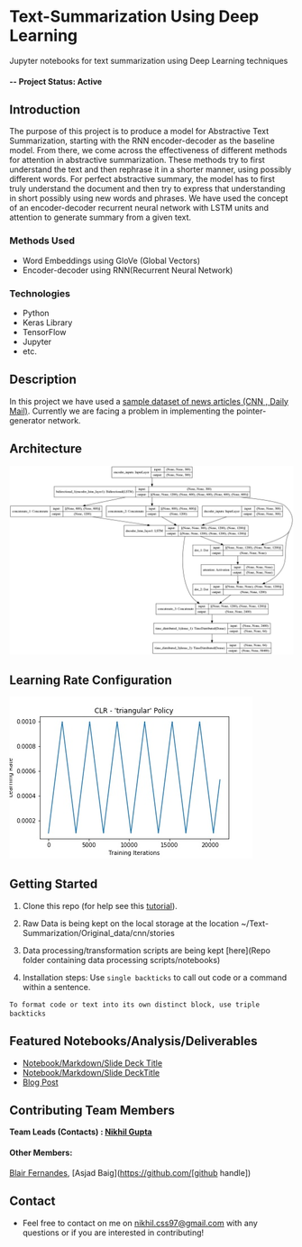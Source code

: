 # Text-Summarization Using Deep Learning
Jupyter notebooks for text summarization using Deep Learning techniques

#### -- Project Status: Active

## Introduction
The purpose of this project is to produce a model for Abstractive Text Summarization, starting with the RNN encoder-decoder as the baseline model. From there, we come across the effectiveness of different methods for attention in abstractive summarization. These methods try to first understand the text and then rephrase it in a shorter manner, using possibly different words. For perfect abstractive summary, the model has to first truly understand the document and then try to express that understanding in short possibly using new words and phrases. We have used the concept of an encoder-decoder recurrent neural network with LSTM units and attention to generate summary from a given text.

### Methods Used
* Word Embeddings using GloVe (Global Vectors)
* Encoder-decoder using RNN(Recurrent Neural Network)

### Technologies
* Python
* Keras Library
* TensorFlow
* Jupyter
* etc.

## Description
In this project we have used a [sample dataset of news articles (CNN , Daily Mail)](https://github.com/JafferWilson/Process-Data-of-CNN-DailyMail). Currently we are facing a problem in implementing the pointer-generator network.

## Architecture
![Architecture](./resources/images/model.jpg)

## Learning Rate Configuration
![Learning Rate](./resources/images/CLR_graph.jpg)

## Getting Started

1. Clone this repo (for help see this [tutorial](https://help.github.com/articles/cloning-a-repository/)).
2. Raw Data is being kept on the local storage at the location ~/Text-Summarization/Original_data/cnn/stories

3. Data processing/transformation scripts are being kept [here](Repo folder containing data processing scripts/notebooks)
4. Installation steps:
  Use `single backticks` to call out code or a command within a sentence.
  ```
  To format code or text into its own distinct block, use triple backticks
  ```

## Featured Notebooks/Analysis/Deliverables
* [Notebook/Markdown/Slide Deck Title](link)
* [Notebook/Markdown/Slide DeckTitle](link)
* [Blog Post](link)


## Contributing Team Members

**Team Leads (Contacts) : [Nikhil Gupta](https://github.com/nikhilcss97)**

#### Other Members:

[Blair Fernandes](https://github.com/blair49), [Asjad Baig](https://github.com/[github handle])

## Contact
* Feel free to contact on me on nikhil.css97@gmail.com with any questions or if you are interested in contributing!
